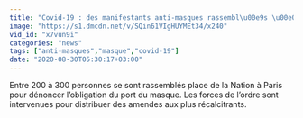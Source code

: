 ```yaml
---
title: "Covid-19 : des manifestants anti-masques rassembl\u00e9s \u00e0 Paris, la police verbalise"
image: "https://s1.dmcdn.net/v/SQin61VIgHUYMEt34/x240"
vid_id: "x7vun9i"
categories: "news"
tags: ["anti-masques","masque","covid-19"]
date: "2020-08-30T05:30:17+03:00"
---
```

Entre 200 à 300 personnes se sont rassemblés place de la Nation à Paris pour dénoncer l’obligation du port du masque. Les forces de l’ordre sont intervenues pour distribuer des amendes aux plus récalcitrants.
